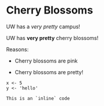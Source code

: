 # Cherry Blossoms

UW has a *very pretty* campus! 


UW has **very pretty** cherry blossoms!


Reasons:

* Cherry blossoms are pink
- Cherry blossoms are pretty!


```
x <- 5
y <- 'hello'

This is an `inline` code
